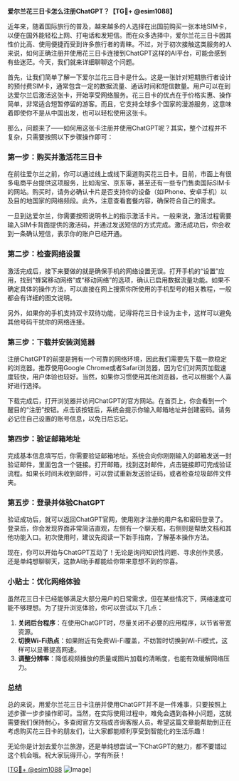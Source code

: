 **爱尔兰花三日卡怎么注册ChatGPT？【TG💪+ @esim1088】**

近年来，随着国际旅行的普及，越来越多的人选择在出国前购买一张本地SIM卡，以便在国外能轻松上网、打电话和发短信。而在众多选择中，爱尔兰花三日卡因其性价比高、使用便捷而受到许多旅行者的青睐。不过，对于初次接触这类服务的人来说，如何正确注册并使用花三日卡连接到ChatGPT这样的AI平台，可能会感到有些迷茫。今天，我们就来详细聊聊这个问题。

首先，让我们简单了解一下爱尔兰花三日卡是什么。这是一张针对短期旅行者设计的预付费SIM卡，通常包含一定的数据流量、通话时间和短信数量。用户可以在到达爱尔兰后激活这张卡，开始享受网络服务。花三日卡的优点在于价格实惠、操作简单，非常适合短暂停留的游客。而且，它支持全球多个国家的漫游服务，这意味着即使你不是从中国出发，也可以轻松使用这张卡。

那么，问题来了——如何用这张卡注册并使用ChatGPT呢？其实，整个过程并不复杂，只需要按照以下步骤操作即可：

### 第一步：购买并激活花三日卡

在前往爱尔兰之前，你可以通过线上或线下渠道购买花三日卡。目前，市面上有很多电商平台提供这项服务，比如淘宝、京东等，甚至还有一些专门售卖国际SIM卡的网站。购买时，请务必确认卡片是否支持你的设备（如iPhone、安卓手机）以及目的地国家的网络频段。此外，注意查看套餐内容，确保符合自己的需求。

一旦到达爱尔兰，你需要按照说明书上的指示激活卡片。一般来说，激活过程需要输入SIM卡背面提供的激活码，并通过发送短信的方式完成。激活成功后，你会收到一条确认短信，表示你的账户已经开通。

### 第二步：检查网络设置

激活完成后，接下来要做的就是确保手机的网络设置无误。打开手机的“设置”应用，找到“蜂窝移动网络”或“移动网络”的选项，确认已启用数据流量功能。如果不确定具体的操作方法，可以直接在网上搜索你所使用的手机型号的相关教程，一般都会有详细的图文说明。

另外，如果你的手机支持双卡双待功能，记得将花三日卡设为主卡，这样可以避免其他号码干扰你的网络连接。

### 第三步：下载并安装浏览器

注册ChatGPT的前提是拥有一个可靠的网络环境，因此我们需要先下载一款稳定的浏览器。推荐使用Google Chrome或者Safari浏览器，因为它们对网页加载速度较快，用户体验也较好。当然，如果你习惯使用其他浏览器，也可以根据个人喜好进行选择。

下载完成后，打开浏览器并访问ChatGPT的官方网站。在首页上，你会看到一个醒目的“注册”按钮。点击该按钮后，系统会提示你输入邮箱地址并创建密码。请务必记住自己设置的账号信息，以免日后忘记。

### 第四步：验证邮箱地址

完成基本信息填写后，你需要验证邮箱地址。系统会向你刚刚输入的邮箱发送一封验证邮件，里面包含一个链接。打开邮箱，找到这封邮件，点击链接即可完成验证流程。如果长时间未收到邮件，可以尝试重新发送验证码，或者检查垃圾邮件文件夹。

### 第五步：登录并体验ChatGPT

验证成功后，就可以返回ChatGPT官网，使用刚才注册的用户名和密码登录了。登录后，你会发现界面非常简洁直观，左侧有一个聊天框，右侧则是帮助文档和其他功能入口。初次使用时，建议先阅读一下新手指南，了解基本操作方法。

现在，你可以开始与ChatGPT互动了！无论是询问知识性问题、寻求创作灵感，还是单纯想聊聊天，这款AI助手都能给你带来意想不到的惊喜。

### 小贴士：优化网络体验

虽然花三日卡已经能够满足大部分用户的日常需求，但在某些情况下，网络速度可能不够理想。为了提升浏览体验，你可以尝试以下几点：

1. **关闭后台程序**：在使用ChatGPT时，尽量关闭不必要的应用程序，以节省带宽资源。
2. **切换Wi-Fi热点**：如果附近有免费Wi-Fi覆盖，不妨暂时切换到Wi-Fi模式，这样可以显著提高网速。
3. **调整分辨率**：降低视频播放的质量或图片加载的清晰度，也能有效缓解网络压力。

### 总结

总的来说，用爱尔兰花三日卡注册并使用ChatGPT并不是一件难事，只要按照上述步骤一步步操作即可。当然，在实际使用过程中，难免会遇到各种小问题，这就需要我们保持耐心，多查阅官方文档或咨询客服人员。希望这篇文章能帮助到正在考虑购买花三日卡的朋友们，让大家都能顺利享受到智能化的生活乐趣！

无论你是计划去爱尔兰旅游，还是单纯想尝试一下ChatGPT的魅力，都不要错过这个机会哦。祝大家玩得开心，学有所获！

[[TG💪+ @esim1088](https://t.me/s/esim1088) ![Image](https://i.postimg.cc/4NQfJmqS/Snipaste-2025-05-13-00-14-12.png)]